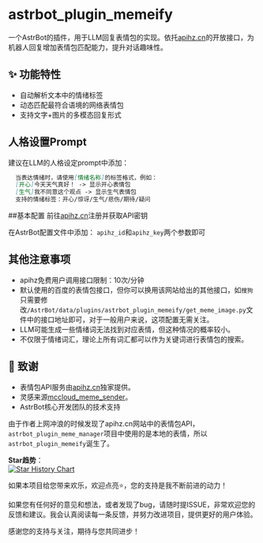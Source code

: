 # astrbot_plugin_memeify

一个AstrBot的插件，用于LLM回复表情包的实现。依托[apihz.cn](https://www.apihz.cn)的开放接口，为机器人回复增加表情包匹配能力，提升对话趣味性。

## ✨ 功能特性
- 自动解析文本中的情绪标签
- 动态匹配最符合语境的网络表情包
- 支持文字+图片的多模态回复形式

## 人格设置Prompt
建议在LLM的人格设定prompt中添加：
```markdown
  当表达情绪时，请使用[情绪名称]的标签格式，例如：
  [开心]今天天气真好！ -> 显示开心表情包
  [生气]我不同意这个观点 -> 显示生气表情包
  支持的情绪标签：开心/惊讶/生气/悲伤/期待/疑问
```

##基本配置
前往[apihz.cn](https://www.apihz.cn)注册并获取API密钥

在AstrBot配置文件中添加：
  `apihz_id`和`apihz_key`两个参数即可

## 其他注意事项
- apihz免费用户调用接口限制：10次/分钟
- 默认使用的百度的表情包接口，但你可以换用该网站给出的其他接口，如`搜狗`
  只需要修改`/AstrBot/data/plugins/astrbot_plugin_memeify/get_meme_image.py`文件中的接口地址即可，对于一般用户来说，这项配置无需关注。
- LLM可能生成一些情绪词无法找到对应表情，但这种情况的概率较小。
- 不仅限于情绪词汇，理论上所有词汇都可以作为关键词进行表情包的搜索。

## 🙏 致谢
- 表情包API服务由[apihz.cn](https://www.apihz.cn)独家提供。
- 灵感来源[mccloud_meme_sender](https://github.com/MCYUNIDC/mccloud_meme_sender)。
- AstrBot核心开发团队的技术支持
  
由于作者上网冲浪的时候发现了apihz.cn网站中的表情包API，`astrbot_plugin_meme_manager`项目中使用的是本地的表情，所以`astrbot_plugin_memeify`诞生了。

**Star趋势**：  
[![Star History Chart](https://api.star-history.com/svg?repos=lxfight/astrbot_plugin_memeify)](https://github.com/lxfight/astrbot_plugin_memeify)

如果本项目给您带来欢乐，欢迎点亮⭐️，您的支持是我不断前进的动力！

如果您有任何好的意见和想法，或者发现了bug，请随时提ISSUE，非常欢迎您的反馈和建议。我会认真阅读每一条反馈，并努力改进项目，提供更好的用户体验。

感谢您的支持与关注，期待与您共同进步！
